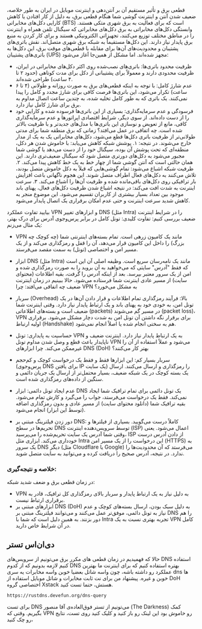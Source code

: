 
قطعی برق و تأثیر مستقیم آن بر آنتن‌دهی و اینترنت موبایل در ایران
به طور خلاصه، ضعیف شدن آنتن و اینترنت گوشی شما هنگام قطعی برق، به دلیل از کار افتادن یا کاهش کارایی دکل‌های مخابراتی (BTS) است که برای فعالیت به برق شهری متکی هستند.
وابستگی دکل‌های مخابراتی به برق
دکل‌های مخابراتی که سیگنال تلفن همراه و اینترنت را در مناطق مختلف توزیع می‌کنند، تجهیزاتی الکترونیکی هستند و برای کار کردن به منبع برق پایدار نیاز دارند. این دکل‌ها مستقیماً به شبکه برق شهری متصل‌اند.
نقش باتری‌های پشتیبان و محدودیت‌های آن‌ها
برای مقابله با قطعی‌های موقت برق، این دکل‌ها به باتری‌های پشتیبان (UPS) مجهز شده‌اند. اما مشکل از همین‌جا آغاز می‌شود:
 * ظرفیت محدود باتری‌ها: باتری‌های نصب‌شده روی اکثر دکل‌های مخابراتی در ایران، ظرفیت محدودی دارند و معمولاً برای پشتیبانی از دکل برای مدت کوتاهی (حدود ۲ تا ۴ ساعت) طراحی شده‌اند.
 * عدم شارژ کامل: با توجه به اینکه قطعی‌های برق به صورت روزانه و طولانی (۴ تا ۶ ساعت) تکرار می‌شود، این باتری‌ها فرصت کافی برای شارژ مجدد و کامل را پیدا نمی‌کنند. یک باتری که به طور کامل تخلیه شده، به چندین ساعت اتصال مداوم به برق برای شارژ کامل نیاز دارد.
 * فرسودگی و عدم سرمایه‌گذاری: بسیاری از این باتری‌ها فرسوده شده و کارایی خود را از دست داده‌اند. از سوی دیگر، شرایط اقتصادی اپراتورها و عدم سرمایه‌گذاری کافی، مانع از تعویض و نوسازی این باتری‌ها با مدل‌های جدیدتر و با ظرفیت بالاتر شده است.
چه اتفاقی در عمل می‌افتد؟
زمانی که برق منطقه شما برای مدتی طولانی‌تر از ظرفیت باتری دکل‌ها قطع می‌شود، دکل‌های مخابراتی یک به یک از مدار خارج می‌شوند. در نتیجه:
۱.  پوشش شبکه کاهش می‌یابد: با خاموش شدن هر دکل، منطقه‌ای که تحت پوشش آن بوده، سیگنال خود را از دست می‌دهد یا گوشی شما مجبور می‌شود به دکل‌های دورتری متصل شود که سیگنال ضعیف‌تری دارند. این همان حالتی است که آنتن گوشی شما از چهار خط به یک خط کاهش پیدا می‌کند.
۲.  ظرفیت شبکه اشباع می‌شود: تمام گوشی‌هایی که قبلاً به دکل خاموش متصل بودند، تلاش می‌کنند به دکل‌های فعال اطراف متصل شوند. این هجوم ناگهانی باعث افزایش بار ترافیکی روی دکل‌های باقی‌مانده شده و ظرفیت آن‌ها را اشباع می‌کند.
۳.  سرعت اینترنت به شدت افت می‌کند: در نتیجه اشباع شدن ظرفیت دکل‌های فعال، پهنای باند موجود بین تعداد بسیار بیشتری از کاربران تقسیم می‌شود. این موضوع منجر به کاهش شدید سرعت اینترنت و حتی عدم امکان برقراری یک اتصال پایدار می‌شود.



بیایید تفاوت عملکرد VPN و ابزارهای تغییر DNS (مثل Intra) را در شرایط اینترنت ضعیف بررسی کنیم:
تفاوت کلیدی: تونل کامل در برابر پرس‌وجوی آدرس
برای درک بهتر، یک مثال می‌زنم:
 * VPN مانند یک کامیون زرهی است. تمام بسته‌های اینترنتی شما (چه کوچک چه بزرگ) را داخل این کامیون قرار می‌دهد، آن را قفل و رمزگذاری می‌کند و از یک مسیر امن و اختصاصی (تونل) به سمت مقصد می‌فرستد.
* ابزار DNS (مثل Intra) مانند یک نامه‌رسان سریع است. وظیفه اصلی آن این است که فقط "آدرس" سایتی که می‌خواهید به آن بروید را به صورت رمزگذاری شده و امن از یک سرور معتبر بپرسد. بعد از اینکه آدرس را گرفت، بقیه اطلاعات (محتوای سایت) از مسیر عادی اینترنت شما فرستاده می‌شود.
حالا ببینیم در زمان اینترنت ضعیف چه اتفاقی می‌افتد:
چرا VPN به مشکل می‌خورد؟
 * سربار (Overhead) بالا: فرآیند رمزگذاری تمام اطلاعات و قرار دادن آن‌ها در یک تونل امن، به خودی خود به پهنای باند و یک ارتباط پایدار نیاز دارد. وقتی اینترنت شما ضعیف است و بسته‌های اطلاعاتی (packets) در مسیر گم می‌شوند (packet loss)، VPN برای برقرار نگه داشتن آن تونل امن به شدت دچار مشکل می‌شود. برقراری اولیه ارتباط (Handshake) هم به سختی انجام شده یا اصلاً انجام نمی‌شود.
 * حساسیت به پایداری: تونل VPN به یک ارتباط پایدار نیاز دارد. اینترنت ضعیف و ناپایدار باعث قطع و وصل شدن مداوم تونل VPN می‌شود و عملاً استفاده از آن را غیرممکن می‌کند.
چرا ابزارهای DNS (DoH) بهتر کار می‌کنند؟
 * سربار بسیار کم: این ابزارها فقط و فقط یک درخواست کوچک و کم‌حجم (پرس‌وجوی DNS برای یافتن IP یک سایت) را رمزگذاری و ارسال می‌کنند. ارسال یک بسته کوچک در یک شبکه ضعیف، بسیار محتمل‌تر از ارسال یک جریان دائمی و سنگین از داده‌های رمزگذاری شده است.
 * عدم ایجاد تونل دائمی: ابزار DNS یک تونل دائمی برای تمام ترافیک شما ایجاد نمی‌کند. فقط یک درخواست می‌فرستد، جواب را می‌گیرد و کارش تمام می‌شود. بقیه ترافیک شما (دانلود محتوای سایت) از مسیر عادی و بدون رمزگذاری اضافه (توسط این ابزار) انجام می‌شود.

 * دور زدن فیلترینگ مبتنی بر DNS: کاملاً درست می‌گویید. بسیاری از فیلترها و تحریم‌ها در سطح DNS توسط سرویس‌دهنده اینترنت (ISP) اعمال می‌شود. یعنی وقتی شما آدرس یک سایت تحریم‌شده را می‌پرسید، ISP از دادن آدرس درست خودداری می‌کند. ابزاری مثل Intra این درخواست را از یک مسیر امن (HTTPS) به یک سرور DNS دیگر (مثل Cloudflare یا Google) می‌فرستد که آن محدودیت‌ها را ندارد. در نتیجه، آدرس صحیح را دریافت کرده و می‌توانید به سایت متصل شوید.

### خلاصه و نتیجه‌گیری:

در زمان قطعی برق و ضعف شدید شبکه:
 * VPN به دلیل نیاز به یک ارتباط پایدار و سربار بالای رمزگذاری کل ترافیک، قادر به برقراری ارتباط نیست.
 * ابزارهای مبتنی بر DNS (DoH) به دلیل سبک بودن، ارسال بسته‌های کوچک و عدم نیاز به تونل دائمی، موفق‌تر عمل می‌کنند و می‌توانند فیلترینگ مبتنی بر DNS را هم دور بزنند.
به همین دلیل است که شما با Intra تجربه بهتری نسبت به یک VPN کامل در آن شرایط خاص دارید.


## دی‌ان‌اس تستر 

حالا که فهمیدیم در زمان قطعی های مکرر برق می‌تونیم از سرویس‌های DNS استفاده کنیم لازمه بدونیم که از کدوم DNS بهتره استفاده کنیم که برای اینترنت ما بهترین عملکرد رو داشته باشه، چون واسه شاتل بعضیا خوبن واسه مخابرات یه سری dns ها خوبن و غیره.
پیشنهاد من برای نت ثابت مخابرات و شاتل موبایل استفاده از DoH اختصاصی گروه Xstack هستش، حتما تست کنید.

`https://rustdns.devefun.org/dns-query`

برای تست DNS می‌تونیم از تستر فوق‌العاده‌ی آقا منصور (The Darkness) کمک بگیریم. وقتی که VPN رو خاموش بود این لینک رو باز کنید و کلیک کنید روی تست، نتایج رو چک کنید، 


